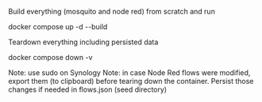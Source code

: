 
Build everything (mosquito and node red) from scratch and run

docker compose up -d --build

Teardown everything including persisted data

docker compose down -v

Note: use sudo on Synology
Note: in case Node Red flows were modified, export them (to clipboard) before tearing down the container. Persist those changes if needed in flows.json (seed directory)
